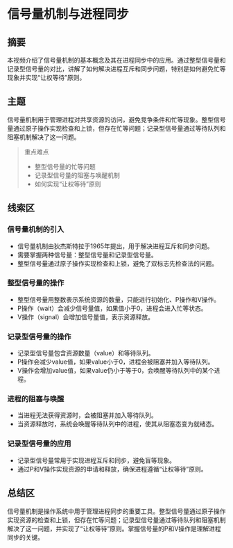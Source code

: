 # 信号量机制与进程同步

## 摘要

本视频介绍了信号量机制的基本概念及其在进程同步中的应用。通过整型信号量和记录型信号量的对比，讲解了如何解决进程互斥和同步问题，特别是如何避免忙等现象并实现“让权等待”原则。

## 主题

信号量机制用于管理进程对共享资源的访问，避免竞争条件和忙等现象。整型信号量通过原子操作实现检查和上锁，但存在忙等问题；记录型信号量通过等待队列和阻塞机制解决了这一问题。

> 重点难点
>
> - 整型信号量的忙等问题
> - 记录型信号量的阻塞与唤醒机制
> - 如何实现“让权等待”原则

## 线索区

### 信号量机制的引入
- 信号量机制由狄杰斯特拉于1965年提出，用于解决进程互斥和同步问题。
- 需要掌握两种信号量：整型信号量和记录型信号量。
- 整型信号量通过原子操作实现检查和上锁，避免了双标志先检查法的问题。

### 整型信号量的操作
- 整型信号量用整数表示系统资源的数量，只能进行初始化、P操作和V操作。
- P操作（wait）会减少信号量值，如果值小于0，进程会进入忙等状态。
- V操作（signal）会增加信号量值，表示资源释放。

### 记录型信号量的操作
- 记录型信号量包含资源数量（value）和等待队列。
- P操作会减少value值，如果value小于0，进程会被阻塞并加入等待队列。
- V操作会增加value值，如果value仍小于等于0，会唤醒等待队列中的某个进程。

### 进程的阻塞与唤醒
- 当进程无法获得资源时，会被阻塞并加入等待队列。
- 当资源释放时，系统会唤醒等待队列中的进程，使其从阻塞态变为就绪态。

### 记录型信号量的应用
- 记录型信号量常用于实现进程互斥和同步，避免盲等现象。
- 通过P和V操作实现资源的申请和释放，确保进程遵循“让权等待”原则。

## 总结区

信号量机制是操作系统中用于管理进程同步的重要工具。整型信号量通过原子操作实现资源的检查和上锁，但存在忙等问题；记录型信号量通过等待队列和阻塞机制解决了这一问题，并实现了“让权等待”原则。掌握信号量的P和V操作是理解进程同步的关键。
